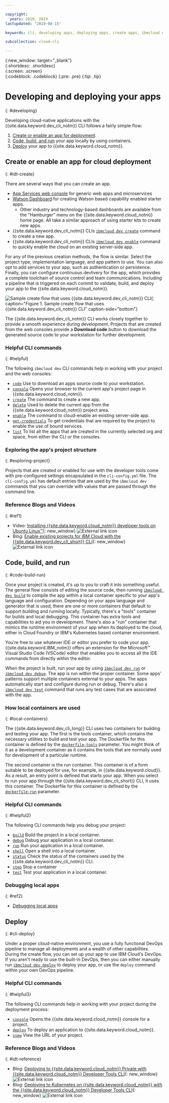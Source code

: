 ```yaml
---

copyright:
  years: 2018, 2019
lastupdated: "2019-08-15"

keywords: cli, developing apps, deploying apps, create apps, ibmcloud dev enable, ibmcloud dev create, local containers, ibmcloud dev run, ibmcloud dev, cli blog, cli video, cli reference

subcollection: cloud-cli

---
```


{:new_window: target="_blank"}  
{:shortdesc: .shortdesc}  
{:screen: .screen}  
{:codeblock: .codeblock}
{:pre: .pre}
{:tip: .tip}

# Developing and deploying your apps
{: #developing}

Developing cloud-native applications with the {{site.data.keyword.dev_cli_notm}} CLI follows a fairly simple flow:

1. [Create or enable an app for deployment](#idt-create).
2. [Code, build, and run](#code-build-run) your app locally by using containers.
3. [Deploy](#cli-deploy) your app to {{site.data.keyword.cloud_notm}}.

## Create or enable an app for cloud deployment
{: #idt-create}

There are several ways that you can create an app.
- [App Services web console](https://cloud.ibm.com/developer/appservice/dashboard) for generic web apps and microservices
- [Watson Dashboard](https://cloud.ibm.com/developer/watson/dashboard) for creating Watson based capability enabled starter apps.
    - Other industry and technology-based dashboards are available from the "Hamburger" menu on the {{site.data.keyword.cloud_notm}} home page. All take a similar approach of using starter kits to create new apps.
- {{site.data.keyword.dev_cli_notm}} CLIs [`ibmcloud dev create`](/docs/cli/idt?topic=cloud-cli-idt-cli#create) command to create a new app.
- {{site.data.keyword.dev_cli_notm}} CLIs [`ibmcloud dev enable`](/docs/cli/idt?topic=cloud-cli-idt-cli#enable) command to quickly enable the cloud on an existing server-side app.

For any of the previous creation methods, the flow is similar. Select the project type, implementation language, and app pattern to use. You can also opt to add services to your app, such as authentication or persistence. Finally, you can configure continuous devlivery for the app, which provides a complete toolchain of source control and team communications. Including a pipeline that is triggered on each commit to validate, build, and deploy your app to the {{site.data.keyword.cloud_notm}}.

![Sample create flow that uses {{site.data.keyword.dev_cli_notm}} CLI](../images/create_flow.png "Sample create flow that uses {{site.data.keyword.dev_cli_notm}} CLI"){: caption="Figure 1. Sample create flow that uses {{site.data.keyword.dev_cli_notm}} CLI" caption-side="bottom"}

The {{site.data.keyword.dev_cli_notm}} CLI works closely together to provide a smooth experience during development. Projects that are created from the web consoles provide a **Download code** button to download the generated source code to your workstation for further development.

### Helpful CLI commands
{: #helpful}

The following `ibmcloud dev` CLI commands help in working with your project and the web consoles:
- [`code`](/docs/cli/idt?topic=cloud-cli-idt-cli#code) Use to download an apps source code to your workstation.
- [`console`](/docs/cli/idt?topic=cloud-cli-idt-cli#console) Opens your browser to the current app's project page in {{site.data.keyword.cloud_notm}}.
- [`create`](/docs/cli/idt?topic=cloud-cli-idt-cli#create) The command to create a new app.
- [`delete`](/docs/cli/idt?topic=cloud-cli-idt-cli#delete) Used to delete the current app from the {{site.data.keyword.cloud_notm}} project area.
- [`enable`](/docs/cli/idt?topic=cloud-cli-idt-cli#enable) The command to cloud-enable an existing server-side app.
- [`get-credentials`](/docs/cli/idt?topic=cloud-cli-idt-cli#get-credentials) To get credentials that are required by the project to enable the use of bound services.
- [`list`](/docs/cli/idt/?topic=cloud-cli-idt-cli#list) To list all the apps that are created in the currently selected org and space, from either the CLI or the consoles.

### Exploring the app's project structure
{: #exploring-project}

Projects that are created or enabled for use with the developer tools come with pre-configured settings encapsulated in the `cli-config.yml` file. The `cli-config.yml` has default entries that are used by the `ibmcloud dev` commands that you can override with values that are passed through the command line.

### Reference Blogs and Videos
{: #ref1}

- Video: [Installing {{site.data.keyword.cloud_notm}} developer tools on Ubuntu Linux&trade;](https://www.youtube.com/watch?v=sr7KjHAKpEs){: new_window} ![External link icon](../../icons/launch-glyph.svg "External link icon")
- Blog: [Enable existing projects for IBM Cloud with the {{site.data.keyword.dev_cli_short}} CLI](https://www.ibm.com/blogs/cloud-archive/2017/09/enable-existing-projects-ibm-cloud-ibm-cloud-developer-tools-cli//){: new_window} ![External link icon](../../icons/launch-glyph.svg "External link icon")

## Code, build, and run
{: #code-build-run}

Once your project is created, it's up to you to craft it into something useful. The general flow consists of editing the source code, then running [`ibmcloud dev build`](/docs/cli/idt?topic=cloud-cli-idt-cli#build) to compile the app within a local container specific to your app's language and configuration. Depending on your apps language and generator that is used, there are one or more containers that default to support building and running locally. Typically, there's a "tools" container for builds and local debugging. This container has extra tools and capabilities to aid you in development. There's also a "run" container that mimics the runtime environment of your app when its deployed to the cloud, either in Cloud Foundry or IBM's Kubernetes based container environment.

You're free to use whatever IDE or editor you prefer to code your app. {{site.data.keyword.IBM_notm}} offers an extension for the Microsoft&trade; Visual Studio Code (VSCode) editor that enables you to access all the IDE commands from directly within the editor.

When the project is built, run your app by using [`ibmcloud dev run`](/docs/cli/idt?topic=cloud-cli-idt-cli#run) or [`ibmcloud dev debug`](/docs/cli/idt?topic=cloud-cli-idt-cli#debug). The app is run within the proper container. Some apps' patterns support multiple containers external to your apps. The apps automatically start and configure during run or debug. There's also a [`ibmcloud dev test`](/docs/cli/idt?topic=cloud-cli-idt-cli#test) command that runs any test cases that are associated with the app.

### How local containers are used
{: #local-containers}

The {{site.data.keyword.dev_cli_long}} CLI uses two containers for building and testing your app. The first is the tools container, which contains the necessary utilities to build and test your app. The Dockerfile for this container is defined by the [`dockerfile-tools`](/docs/cli/idt?topic=cloud-cli-idt-cli#command-parameters) parameter. You might think of it as a development container as it contains the tools that are normally used for development of a particular runtime.

The second container is the run container. This container is of a form suitable to be deployed for use, for example, in {{site.data.keyword.cloud}}. As a result, an entry point is defined that starts your app. When you select to run your app through the {{site.data.keyword.dev_cli_short}} CLI, it uses this container. The Dockerfile for this container is defined by the [`dockerfile-run`](/docs/cli/idt?topic=cloud-cli-idt-cli#run-parameters) parameter.

### Helpful CLI commands
{: #helpful2}

The following CLI commands help you debug your project:
- [`build`](/docs/cli/idt?topic=cloud-cli-idt-cli#build) Build the project in a local container.
- [`debug`](/docs/cli/idt?topic=cloud-cli-idt-cli#debug) Debug your application in a local container.
- [`run`](/docs/cli/idt?topic=cloud-cli-idt-cli#run) Run your application in a local container.
- [`shell`](/docs/cli/idt?topic=cloud-cli-idt-cli#shell) Open a shell into a local container.
- [`status`](/docs/cli/idt?topic=cloud-cli-idt-cli#status) Check the status of the containers used by the {{site.data.keyword.dev_cli_notm}} CLI.
- [`stop`](/docs/cli/idt?topic=cloud-cli-idt-cli#stop) Stop a container
- [`test`](/docs/cli/idt?topic=cloud-cli-idt-cli#test) Test your application in a local container.

### Debugging local apps
{: #ref2}

- [Debugging local apps](/docs/cli/idt?topic=cloud-cli-local-debug#local-debug)

## Deploy
{: #cli-deploy}

Under a proper cloud-native environment, you use a fully functional DevOps pipeline to manage all deployments and a wealth of other capabilities. During the create flow, you can set up your app to use IBM Cloud's DevOps. If you aren't ready to use the built-in DevOps, then you can either manually run [`ibmcloud dev deploy`](/docs/cli/idt?topic=cloud-cli-idt-cli#deploy) to deploy your app, or use the `deploy` command within your own DevOps pipeline.

### Helpful CLI commands
{: #helpful3}

The following CLI commands help in working with your project during the deployment process:
- [`console`](/docs/cli/idt?topic=cloud-cli-idt-cli#console) Opens the {{site.data.keyword.cloud_notm}} console for a project.
- [`deploy`](/docs/cli/idt?topic=cloud-cli-idt-cli#deploy) To deploy an application to {{site.data.keyword.cloud_notm}}.
- [`view`](/docs/cli/idt?topic=cloud-cli-idt-cli#view) View the URL of your project.

### Reference Blogs and Videos
{: #idt-reference}

- Blog: [Deploying to {{site.data.keyword.cloud_notm}} Private with {{site.data.keyword.cloud_notm}} Developer Tools CLI](https://www.ibm.com/cloud/blog/deploying-ibm-cloud-private-ibm-cloud-developer-tools-cli){: new_window} ![External link icon](../../icons/launch-glyph.svg "External link icon")
- Blog: [Deploying to Kubernetes on {{site.data.keyword.cloud_notm}} with the {{site.data.keyword.cloud_notm}} Developer Tools CLI](https://www.ibm.com/blogs/cloud-archive/2017/09/deploying-kubernetes-ibm-cloud-ibm-cloud-developer-tools-cli/){: new_window} ![External link icon](../../icons/launch-glyph.svg "External link icon")
